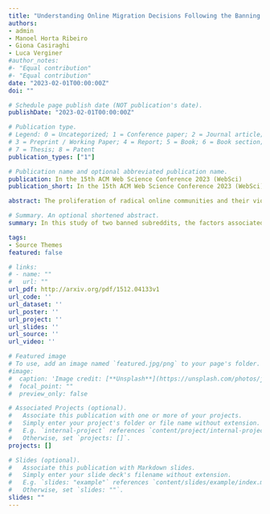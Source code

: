 ```yaml
---
title: "Understanding Online Migration Decisions Following the Banning of Radical Communities"
authors:
- admin
- Manoel Horta Ribeiro
- Giona Casiraghi
- Luca Verginer
#author_notes:
#- "Equal contribution"
#- "Equal contribution"
date: "2023-02-01T00:00:00Z"
doi: ""

# Schedule page publish date (NOT publication's date).
publishDate: "2023-02-01T00:00:00Z"

# Publication type.
# Legend: 0 = Uncategorized; 1 = Conference paper; 2 = Journal article;
# 3 = Preprint / Working Paper; 4 = Report; 5 = Book; 6 = Book section;
# 7 = Thesis; 8 = Patent
publication_types: ["1"]

# Publication name and optional abbreviated publication name.
publication: In the 15th ACM Web Science Conference 2023 (WebSci)
publication_short: In the 15th ACM Web Science Conference 2023 (WebSci)

abstract: The proliferation of radical online communities and their violent oﬀshoots has sparked great societal concern. However, the current practice of banning such communities from mainstream platforms has unintended consequences (i) the further radicalization of their members in fringe platforms where they migrate; and (ii) the spillover of harmful content from fringe back onto mainstream platforms. Here, in a large observational study on two banned subreddits, r/The_Donald and r/fatpeoplehate , we examine how factors associated with the RECRO radicalization framework relate to users’ migration decisions. Speciﬁcally, we quantify how these factors aﬀect users’ decisions to post on fringe platforms and, for those who do, whether they continue posting on the mainstream platform. Our results show that individual-level factors, those relating to the behavior of users, are associated with the decision to post on the fringe platform. Whereas social-level factors, users’ connection with the radical community, only aﬀect the propensity to be coactive on both platforms. Overall, our ﬁndings pave the way for evidence-based moderation policies, as the decisions to migrate and remain coactive amplify unintended consequences of community bans.

# Summary. An optional shortened abstract.
summary: In this study of two banned subreddits, the factors associated with online radicalization were analyzed to understand users' migration decisions. Our results show that individual-level factors, those relating to the behavior of users, are associated with the decision to post on the fringe platform. Whereas social-level factors, users’ connection with the radical community, only aﬀect the propensity to be coactive on both platforms.

tags:
- Source Themes
featured: false

# links:
# - name: ""
#   url: ""
url_pdf: http://arxiv.org/pdf/1512.04133v1
url_code: ''
url_dataset: ''
url_poster: ''
url_project: ''
url_slides: ''
url_source: ''
url_video: ''

# Featured image
# To use, add an image named `featured.jpg/png` to your page's folder. 
#image:
#  caption: 'Image credit: [**Unsplash**](https://unsplash.com/photos/jdD8gXaTZsc)'
#  focal_point: ""
#  preview_only: false

# Associated Projects (optional).
#   Associate this publication with one or more of your projects.
#   Simply enter your project's folder or file name without extension.
#   E.g. `internal-project` references `content/project/internal-project/index.md`.
#   Otherwise, set `projects: []`.
projects: []

# Slides (optional).
#   Associate this publication with Markdown slides.
#   Simply enter your slide deck's filename without extension.
#   E.g. `slides: "example"` references `content/slides/example/index.md`.
#   Otherwise, set `slides: ""`.
slides: ""
---
```



